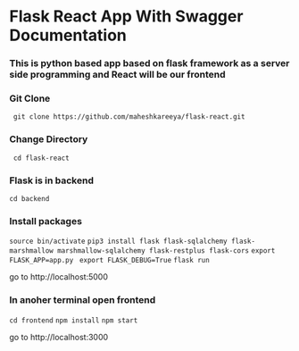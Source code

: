 # Flask React App With Swagger Documentation
### This is python based app based on flask framework as a server side programming and React will be our frontend

### Git Clone
``` git clone https://github.com/maheshkareeya/flask-react.git```
### Change Directory
``` cd flask-react```
### Flask is in backend
``` cd backend ```
### Install packages
``` source bin/activate ```
``` pip3 install flask flask-sqlalchemy flask-marshmallow marshmallow-sqlalchemy flask-restplus flask-cors ```
``` export FLASK_APP=app.py ```
``` export FLASK_DEBUG=True```
``` flask run ```

go to http://localhost:5000

### In anoher terminal open frontend
``` cd frontend ```
``` npm install ```
``` npm start ```

go to http://localhost:3000

